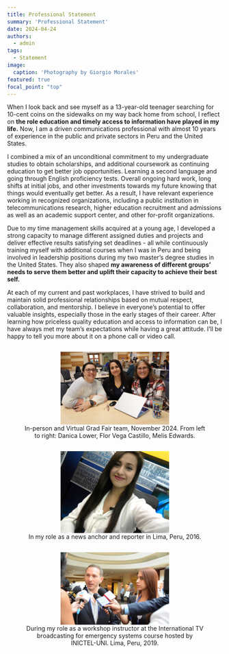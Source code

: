```yaml
---
title: Professional Statement
summary: 'Professional Statement'
date: 2024-04-24
authors:
  - admin
tags:
  - Statement
image:
  caption: 'Photography by Giorgio Morales'
featured: true
focal_point: "top"
---
```


When I look back and see myself as a 13-year-old teenager searching for 10-cent coins on the sidewalks on my way back home from school, I reflect on **the role education and timely access to information have played in my life.** Now, I am a driven communications professional with almost 10 years of experience in the public and private sectors in Peru and the United States. 

I combined a mix of an unconditional commitment to my undergraduate studies to obtain scholarships, and additional coursework as continuing education to get better job opportunities. Learning a second language and going through English proficiency tests. Overall ongoing hard work, long shifts at initial jobs, and other investments towards my future knowing that things would eventually get better. As a result, I have relevant experience working in recognized organizations, including a public institution in telecommunications research, higher education recruitment and admissions as well as an academic support center, and other for-profit organizations. 

Due to my time management skills acquired at a young age, I developed a strong capacity to manage different assigned duties and projects and deliver effective results satisfying set deadlines - all while continuously training myself with additional courses when I was in Peru and being involved in leadership positions during my two master’s degree studies in the United States. They also shaped **my awareness of different groups’ needs to serve them better and uplift their capacity to achieve their best self.** 

At each of my current and past workplaces, I have strived to build and maintain solid professional relationships based on mutual respect, collaboration, and mentorship. I believe in everyone’s potential to offer valuable insights, especially those in the early stages of their career. After learning how priceless quality education and access to information can be, I have always met my team’s expectations while having a great attitude. I’ll be happy to tell you more about it on a phone call or video call. 


<div style="display: flex; justify-content: center;">
  <figure style="text-align: center;">
    <img src="a.jpg" alt="figure" width="60%" style="margin-left: auto; margin-right: auto; display: block;">
    <figcaption>In-person and Virtual Grad Fair team, November 2024. From left to right: Danica Lower, Flor Vega Castillo, Melis Edwards.
  </figcaption>
  </figure>
 </div>

<div style="display: flex; justify-content: center;">
  <figure style="text-align: center;">
    <img src="b.jpg" alt="figure" width="60%" style="margin-left: auto; margin-right: auto; display: block;">
    <figcaption>In my role as a news anchor and reporter in Lima, Peru, 2016.
  </figcaption>
  </figure>
 </div>

<div style="display: flex; justify-content: center;">
  <figure style="text-align: center;">
    <img src="c.jpg" alt="figure" width="60%" style="margin-left: auto; margin-right: auto; display: block;">
    <figcaption>During my role as a workshop instructor at the International TV broadcasting for emergency systems course hosted by INICTEL-UNI. Lima, Peru, 2019.
  </figcaption>
  </figure>
 </div>


